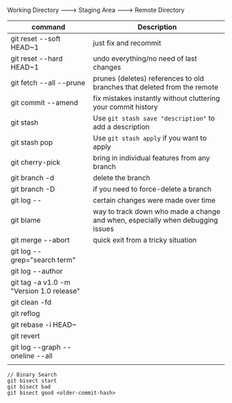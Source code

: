 
Working Directory ---> Staging Area ---> Remote Directory

| command | Description |
|--|--|
| git reset --soft HEAD~1 | just fix and recommit |
| git reset --hard HEAD~1 | undo everything/no need of last changes |
| git fetch --all --prune | prunes (deletes) references to old branches that deleted from the remote|
| git commit --amend | fix mistakes instantly without cluttering your commit history |
|git stash  | Use `git stash save "description"` to add a description |
|git stash pop  | Use `git stash apply` if you want to apply  |
| git cherry-pick <commit-hash> | bring in individual features from any branch |
| git branch -d <branch-name> | delete the branch |
| git branch -D <branch-name> | if you need to force-delete a branch |
| git log -- <file> | certain changes were made over time |
| git blame <filename> | way to track down who made a change and when, especially when debugging issues |
| git merge --abort | quick exit from a tricky situation |
| git log --grep="search term" |  |
| git log --author |  |
| git tag -a v1.0 -m "Version 1.0 release" |  |
| git clean -fd |  |
| git reflog |  |
| git rebase -i HEAD~<number-of-commits> |  |
| git revert <commit-hash> |  |
| git log --graph --oneline --all |  |
|  |  |

```git
// Binary Search
git bisect start
git bisect bad
git bisect good <older-commit-hash>
 ```


<!--stackedit_data:
eyJoaXN0b3J5IjpbMTA4NjI1MDUyNCwtMTgyNDU1MjY5Myw2MT
kyNDAzMTYsODI0OTQwODkxLDEzNDEyMzcwNTddfQ==
-->